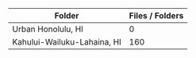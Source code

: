 | Folder                      |   Files / Folders |
|-----------------------------|-------------------|
| Urban Honolulu, HI          |                 0 |
| Kahului-Wailuku-Lahaina, HI |               160 |